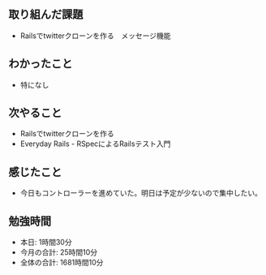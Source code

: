 ## 取り組んだ課題
- Railsでtwitterクローンを作る　メッセージ機能
## わかったこと
- 特になし
## 次やること
- Railsでtwitterクローンを作る
- Everyday Rails - RSpecによるRailsテスト入門
## 感じたこと
- 今日もコントローラーを進めていた。明日は予定が少ないので集中したい。
## 勉強時間
- 本日: 1時間30分
- 今月の合計: 25時間10分
- 全体の合計: 1681時間10分
